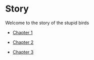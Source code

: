 # Story


Welcome to the story of the stupid birds

* [Chapter 1 ](Chapter1.md)

* [Chapter 2 ](Chapter2.md)

* [Chapter 3 ](Chapter3.md)



